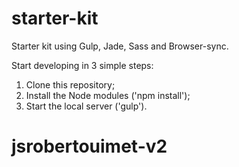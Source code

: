 # starter-kit
Starter kit using Gulp, Jade, Sass and Browser-sync.

Start developing in 3 simple steps:
1. Clone this repository;
2. Install the Node modules ('npm install');
3. Start the local server ('gulp').
# jsrobertouimet-v2
